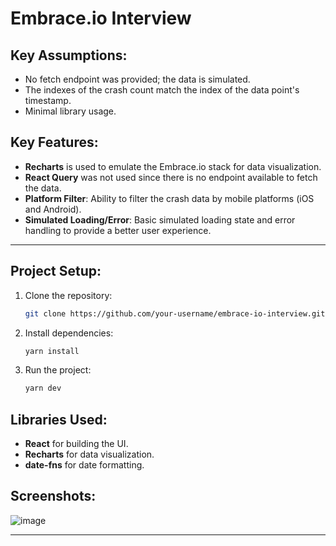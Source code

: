 # Embrace.io Interview

## Key Assumptions:
- No fetch endpoint was provided; the data is simulated.
- The indexes of the crash count match the index of the data point's timestamp.
- Minimal library usage.

## Key Features:
- **Recharts** is used to emulate the Embrace.io stack for data visualization.
- **React Query** was not used since there is no endpoint available to fetch the data.
- **Platform Filter**: Ability to filter the crash data by mobile platforms (iOS and Android).
- **Simulated Loading/Error**: Basic simulated loading state and error handling to provide a better user experience.
  
---

## Project Setup:

1. Clone the repository:
    ```bash
    git clone https://github.com/your-username/embrace-io-interview.git
    ```

2. Install dependencies:
    ```bash
    yarn install
    ```

3. Run the project:
    ```bash
    yarn dev
    ```

## Libraries Used:
- **React** for building the UI.
- **Recharts** for data visualization.
- **date-fns** for date formatting.

## Screenshots:

![image](https://github.com/user-attachments/assets/912b99ce-acc4-4867-bebd-66b7e373dc11)

---


